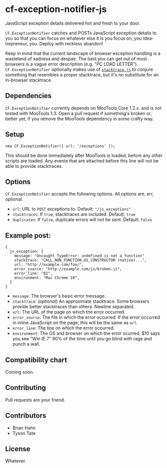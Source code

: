 cf-exception-notifier-js
========================

JavaScript exception details delivered hot and fresh to your door.

`CF.ExceptionNotifier` catches and POSTs JavaScript exception details to you so 
that you can focus on whatever else it is you focus on, you idea-trepreneur, 
you. Deploy with reckless abandon!

Keep in mind that the current landscape of browser exception handling is a
wasteland of sadness and despair. The best you can get out of most browsers is
a vague error description (e.g. "PC LOAD LETTER"). `CF.ExceptionNotifier` 
optionally makes use of [`stacktrace.js`][stacktrace-js] to conjure something 
that resembles a proper stacktrace, but it's no substitute for an in-browser 
stacktrace.

Dependencies
------------

`CF.ExceptionNotifier` currently depends on MooTools Core 1.2.x. and is not
tested with MooTools 1.3. Open a pull request if something's broken or, better
yet, if you remove the MooTools dependency in some crafty way.

Setup
-----

    new CF.ExceptionNotifier({ url: '/exceptions' });

This should be done immediately after MooTools is loaded, before any other
scripts are loaded. Any events that are attached before this line will not be
able to provide stacktraces.

Options
-------

`CF.ExceptionNotifier` accepts the following options. All options are, err,
optional.

*   `url`: URL to `POST` exceptions to. Default: `"/js_exceptions"`
*   `stacktraces`: If `true`, stacktraces are included. Default: `true`
*   `duplicates`: If `false`, duplicate errors will not be sent. Default: 
    `false`

Example post:
-------------

    {
      js_exception: {
        message: "Uncaught TypeError: undefined is not a function"
        stacktrace: "CALL_NON_FUNCTION_AS_CONSTRUCTOR (native)...",
        url: "http://example.com/foo/",
        error_source: "http://example.com/js/broken.js",
        error_line: "82",
        environment: "Mac Chrome 10",
      }
    }

*  `message`: The browser's basic error message.
*  `stacktrace`: *(optional)* An approximate stacktrace. Some browsers provide
    better stacktraces than others. Newline separated.
*  `url`: The URL of the page on which the error occurred.
*  `error_source`: The file in which the error occurred. If the error occurred
   in inline JavaScript on the page, this will be the same as `url`.
*  `error_line`: The line on which the error occurred.
*  `environment`: The OS and browser on which the error ocurred. $10 says you
   see "Win IE 7" 90% of the time until you go blind with rage and punch a wall.

Compatibility chart
-------------------

Coming soon.

Contributing
------------

Pull requests are your friend.

Contributors
------------

* Brian Hahn
* Tyson Tate

License
-------

Whatever.

[stacktrace-js]: https://github.com/emwendelin/javascript-stacktrace
